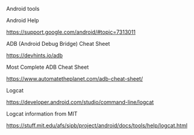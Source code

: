 Android tools


Android Help

https://support.google.com/android/#topic=7313011


ADB (Android Debug Bridge) Cheat Sheet

https://devhints.io/adb

Most Complete ADB Cheat Sheet

https://www.automatetheplanet.com/adb-cheat-sheet/


Logcat 

https://developer.android.com/studio/command-line/logcat

Logcat information from MIT

https://stuff.mit.edu/afs/sipb/project/android/docs/tools/help/logcat.html

